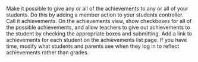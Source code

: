 Make it possible to give any or all of the achievements to any or all of your students. Do this by adding a member action to your students controller. Call it achievements. On the achievements view, show checkboxes for all of the possible achievements, and allow teachers to give out achievements to the student by checking the appropriate boxes and submitting. Add a link to achievements for each student on the achievements list page.
If you have time, modify what students and parents see when they log in to reflect achievements rather than grades.

